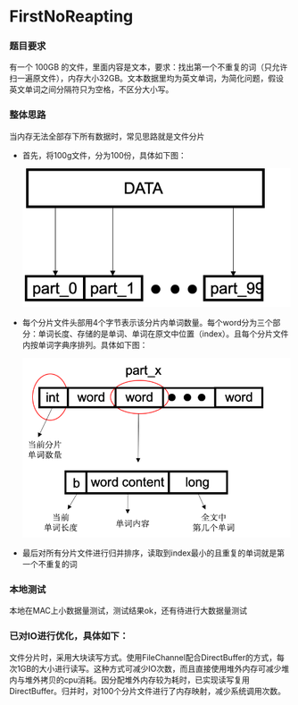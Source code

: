 # FirstNoReapting
### 题目要求

有一个 100GB 的文件，里面内容是文本，要求：找出第一个不重复的词（只允许扫一遍原文件），内存大小32GB。文本数据里均为英文单词，为简化问题，假设英文单词之间分隔符只为空格，不区分大小写。

### 整体思路

当内存无法全部存下所有数据时，常见思路就是文件分片

- 首先，将100g文件，分为100份，具体如下图：

  ![image](https://github.com/Qiwc/FirstNoReapting/blob/master/images/1.png)

- 每个分片文件头部用4个字节表示该分片内单词数量。每个word分为三个部分：单词长度、存储的是单词、单词在原文中位置（index）。且每个分片文件内按单词字典序排列。具体如下图：

  ![image](https://github.com/Qiwc/FirstNoReapting/blob/master/images/2.png)

- 最后对所有分片文件进行归并排序，读取到index最小的且重复的单词就是第一个不重复的词

### 本地测试

本地在MAC上小数据量测试，测试结果ok，还有待进行大数据量测试

### 已对IO进行优化，具体如下：

文件分片时，采用大块读写方式。使用FileChannel配合DirectBuffer的方式，每次1GB的大小进行读写。这种方式可减少IO次数，而且直接使用堆外内存可减少堆内与堆外拷贝的cpu消耗。因分配堆外内存较为耗时，已实现读写复用DirectBuffer。归并时，对100个分片文件进行了内存映射，减少系统调用次数。

### 